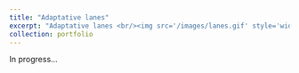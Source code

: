 ```yaml
---
title: "Adaptative lanes"
excerpt: "Adaptative lanes <br/><img src='/images/lanes.gif' style='width:500px;height:300px;'>"
collection: portfolio
---
```


In progress...

